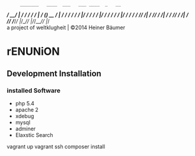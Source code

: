          _______   ____  ___   ___ ____  _   __
   _____/ ____/ | / / / / / | / (_) __ \/ | / /
  / ___/ __/ /  |/ / / / /  |/ / / / / /  |/ / 
 / /  / /___/ /|  / /_/ / /|  / / /_/ / /|  /  
/_/  /_____/_/ |_/\____/_/ |_/_/\____/_/ |_/   
a project of weltklugheit | ©2014 Heiner Bäumer

# rENUNiON

## Development Installation

### installed Software

- php 5.4
- apache 2
- xdebug
- mysql
- adminer
- Elaxstic Search


vagrant up
vagrant ssh
composer install
